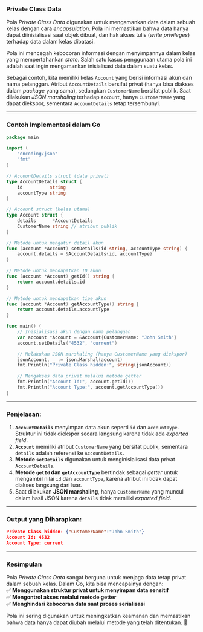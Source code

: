 ### **Private Class Data**  
Pola *Private Class Data* digunakan untuk mengamankan data dalam sebuah kelas dengan cara *encapsulation*. Pola ini memastikan bahwa data hanya dapat diinisialisasi saat objek dibuat, dan hak akses tulis (*write privileges*) terhadap data dalam kelas dibatasi.  

Pola ini mencegah kebocoran informasi dengan menyimpannya dalam kelas yang mempertahankan *state*. Salah satu kasus penggunaan utama pola ini adalah saat ingin mengamankan inisialisasi data dalam suatu kelas.  

Sebagai contoh, kita memiliki kelas `Account` yang berisi informasi akun dan nama pelanggan. Atribut `AccountDetails` bersifat privat (hanya bisa diakses dalam *package* yang sama), sedangkan `CustomerName` bersifat publik. Saat dilakukan *JSON marshaling* terhadap `Account`, hanya `CustomerName` yang dapat diekspor, sementara `AccountDetails` tetap tersembunyi.

---

### **Contoh Implementasi dalam Go**  
```go
package main

import (
	"encoding/json"
	"fmt"
)

// AccountDetails struct (data privat)
type AccountDetails struct {
	id          string
	accountType string
}

// Account struct (kelas utama)
type Account struct {
	details      *AccountDetails
	CustomerName string // atribut publik
}

// Metode untuk mengatur detail akun
func (account *Account) setDetails(id string, accountType string) {
	account.details = &AccountDetails{id, accountType}
}

// Metode untuk mendapatkan ID akun
func (account *Account) getId() string {
	return account.details.id
}

// Metode untuk mendapatkan tipe akun
func (account *Account) getAccountType() string {
	return account.details.accountType
}

func main() {
	// Inisialisasi akun dengan nama pelanggan
	var account *Account = &Account{CustomerName: "John Smith"}
	account.setDetails("4532", "current")

	// Melakukan JSON marshaling (hanya CustomerName yang diekspor)
	jsonAccount, _ := json.Marshal(account)
	fmt.Println("Private Class hidden:", string(jsonAccount))

	// Mengakses data privat melalui metode getter
	fmt.Println("Account Id:", account.getId())
	fmt.Println("Account Type:", account.getAccountType())
}
```
---

### **Penjelasan:**
1. **`AccountDetails`** menyimpan data akun seperti `id` dan `accountType`. Struktur ini tidak diekspor secara langsung karena tidak ada *exported field*.
2. **`Account`** memiliki atribut `CustomerName` yang bersifat publik, sementara `details` adalah referensi ke `AccountDetails`.
3. **Metode `setDetails`** digunakan untuk menginisialisasi data privat `AccountDetails`.
4. **Metode `getId` dan `getAccountType`** bertindak sebagai *getter* untuk mengambil nilai `id` dan `accountType`, karena atribut ini tidak dapat diakses langsung dari luar.
5. Saat dilakukan **JSON marshaling**, hanya `CustomerName` yang muncul dalam hasil JSON karena `details` tidak memiliki *exported field*.

---

### **Output yang Diharapkan:**
```json
Private Class hidden: {"CustomerName":"John Smith"}
Account Id: 4532
Account Type: current
```

---

### **Kesimpulan**  
Pola *Private Class Data* sangat berguna untuk menjaga data tetap privat dalam sebuah kelas. Dalam Go, kita bisa mencapainya dengan:  
✅ **Menggunakan struktur privat untuk menyimpan data sensitif**  
✅ **Mengontrol akses melalui metode getter**  
✅ **Menghindari kebocoran data saat proses serialisasi**  

Pola ini sering digunakan untuk meningkatkan keamanan dan memastikan bahwa data hanya dapat diubah melalui metode yang telah ditentukan. 🚀

